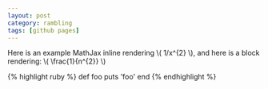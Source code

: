 ```yaml
---
layout: post
category: rambling
tags: [github pages]
---
```

Here is an example MathJax inline rendering \\( 1/x^{2} \\), and here is a block rendering: 
\\( \frac{1}{n^{2}} \\)

{% highlight ruby %}
def foo
  puts 'foo'
end
{% endhighlight %}
